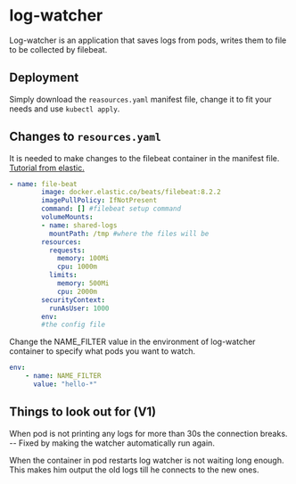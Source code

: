 # log-watcher

Log-watcher is an application that saves logs from pods, writes them to file to be collected by filebeat.


## Deployment

Simply download the `reasources.yaml` manifest file, change it to fit your needs and use `kubectl apply`.

## Changes to `resources.yaml`

It is needed to make changes to the filebeat container in the manifest file. [Tutorial from elastic.](https://www.elastic.co/guide/en/beats/filebeat/current/running-on-docker.html)
```yaml
- name: file-beat
        image: docker.elastic.co/beats/filebeat:8.2.2
        imagePullPolicy: IfNotPresent
        command: [] #filebeat setup command
        volumeMounts:
        - name: shared-logs
          mountPath: /tmp #where the files will be
        resources:
          requests:
            memory: 100Mi
            cpu: 1000m
          limits:
            memory: 500Mi
            cpu: 2000m
        securityContext:
          runAsUser: 1000
        env:
        #the config file

```
Change the NAME_FILTER value in the environment of log-watcher container to specify what pods you want to watch.

```yaml
env:
    - name: NAME_FILTER
      value: "hello-*"
```

## Things to look out for (V1)

When pod is not printing any logs for more than 30s the connection breaks. 
-- Fixed by making the watcher automatically run again.

When the container in pod restarts log watcher is not waiting long enough. This makes him output the old logs till he connects to the new ones.
